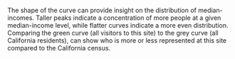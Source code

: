 The shape of the curve can provide insight on the distribution of median-incomes. Taller peaks indicate a concentration of more people at a given median-income level, while flatter curves indicate a more even distribution. Comparing the green curve (all visitors to this site) to the grey curve (all California residents), can show who is more or less represented at this site compared to the California census.